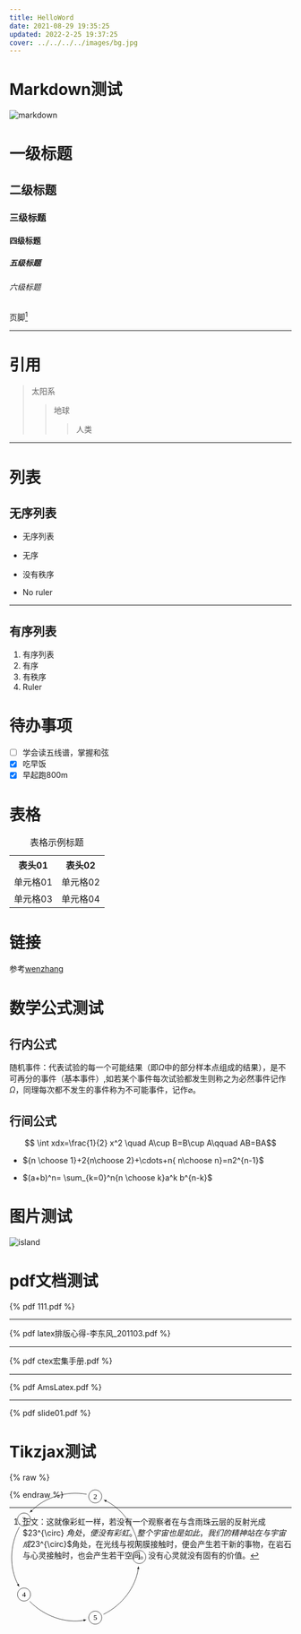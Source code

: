 ```yaml
---
title: HelloWord
date: 2021-08-29 19:35:25
updated: 2022-2-25 19:37:25
cover: ../../../../images/bg.jpg
---
```


# Markdown测试

![markdown](/images/Markdown-mark.svg)

# 一级标题

## 二级标题

### 三级标题

#### 四级标题

##### 五级标题

###### 六级标题

页脚[^1]

---

# 引用

> 太阳系
>
> > 地球
> >
> > > 人类

---

# 列表

## 无序列表

+ 无序列表

+ 无序

+ 没有秩序

+ No ruler

---

## 有序列表

1. 有序列表
2. 有序
3. 有秩序
4. Ruler

# 待办事项

- [ ] 学会读五线谱，掌握和弦
- [x] 吃早饭
- [x] 早起跑800m

# 表格


<table>     <caption>表格示例标题</caption>     <tr>         <th>表头01</th>         <th>表头02</th>     </tr>     <tr>         <td>单元格01</td>         <td>单元格02</td>     </tr>     <tr>         <td>单元格03</td>         <td>单元格04</td>     </tr> </table>

# 链接

参考[wenzhang][w3cschool]

[w3cschool]:https://www.w3cschool.cn/lme/t13p1sri.html

# 数学公式测试

## 行内公式

  随机事件：代表试验的每一个可能结果（即$\Omega$中的部分样本点组成的结果），是不可再分的事件（基本事件）,如若某个事件每次试验都发生则称之为必然事件记作$\Omega$，同理每次都不发生的事件称为不可能事件，记作$\varnothing$。

## 行间公式

$$ \int xdx=\frac{1}{2}  x^2 \quad A\cup B=B\cup A\qquad AB=BA$$

  * ${n \choose 1}+2{n\choose 2}+\cdots+n{ n\choose n}=n2^{n-1}$

* $(a+b)^n= \sum_{k=0}^n{n \choose k}a^k b^{n-k}$
  

# 图片测试

![island](https://images4.alphacoders.com/966/thumb-1920-966314.jpg)

# pdf文档测试

{% pdf 111.pdf %}

---

{% pdf latex排版心得-李东风_201103.pdf %}

---

{% pdf ctex宏集手册.pdf %}

---

{% pdf AmsLatex.pdf %}

---

{% pdf slide01.pdf %}

# Tikzjax测试

{% raw %}



<svg width="183.18626pt" height="180.24298pt" viewBox="-72 -72 183.18626 180.24298" style="overflow: visible; position: absolute;"><g transform="translate(16.61776733398437,17.851486206054684) scale(1,-1)"><g>
 <g stroke="rgb(0.0%,0.0%,0.0%)">
 <g fill="rgb(0.0%,0.0%,0.0%)">
 <g stroke-width="0.4pt">
 <g>
 <g>
 <path d=" M  94.0985 0.0 C  94.0985 4.82715 90.18541 8.74023 85.35826 8.74023 C  80.53111 8.74023 76.61803 4.82715 76.61803 0.0 C  76.61803 -4.82715 80.53111 -8.74023 85.35826 -8.74023 C  90.18541 -8.74023 94.0985 -4.82715 94.0985 0.0 Z M  85.35826 0.0  " style="fill:none"></path>
 <g>
 <g transform="matrix(1.0,0.0,0.0,1.0,82.85826,-3.22221)">
 <g stroke="rgb(0.0%,0.0%,0.0%)">
 <g fill="rgb(0.0%,0.0%,0.0%)">
 <g stroke="none" transform="scale(-1,1) translate(16.61776733398437,17.851486206054684) scale(-1,-1)"><text alignment-baseline="baseline" y="17.851486206054684" x="16.61776733398437" style="font-family: cmr10; font-size: 10;">1</text>
</g></g>
 </g>
 </g>
 </g>
 </g>
 <path d=" M  84.52728 11.87976 C  80.57831 39.97769 62.92084 64.28064 40.66388 75.13608  " style="fill:none"></path>
 <g>
 <g transform="matrix(-0.90152,0.43971,-0.43971,-0.90152,40.6639,75.13606)">
 <g>
 <path d=" M  3.59995 0.0 C  2.53328 0.2 0.79999 0.79999 -0.4 1.49997 L  -0.4 -1.49997 C  0.79999 -0.79999 2.53328 -0.2 3.59995 0.0  " style="stroke:none"></path>
 </g>
  </g>
 </g>
 <g>
 <path d=" M  35.11772 81.18126 C  35.11772 86.0084 31.20464 89.9215 26.37749 89.9215 C  21.55034 89.9215 17.63725 86.0084 17.63725 81.18126 C  17.63725 76.35411 21.55034 72.44102 26.37749 72.44102 C  31.20464 72.44102 35.11772 76.35411 35.11772 81.18126 Z M  26.37749 81.18126  " style="fill:none"></path>
 <g>
 <g transform="matrix(1.0,0.0,0.0,1.0,23.87749,77.95905)">
 <g stroke="rgb(0.0%,0.0%,0.0%)">
 <g fill="rgb(0.0%,0.0%,0.0%)">
 <g stroke="none" transform="scale(-1,1) translate(16.61776733398437,17.851486206054684) scale(-1,-1)"><text alignment-baseline="baseline" y="17.851486206054684" x="16.61776733398437" style="font-family: cmr10; font-size: 10;">2</text>
</g></g>
 </g>
 </g>
 </g>
 </g>
 <path d=" M  14.82204 84.0623 C  -13.12132 88.98932 -41.69176 79.70546 -58.89424 61.89156  " style="fill:none"></path>
 <g>
 <g transform="matrix(-0.69662,-0.72137,0.72137,-0.69662,-58.89423,61.89156)">
 <g>
 <path d=" M  3.59995 0.0 C  2.53328 0.2 0.79999 0.79999 -0.4 1.49997 L  -0.4 -1.49997 C  0.79999 -0.79999 2.53328 -0.2 3.59995 0.0  " style="stroke:none"></path>
 </g>
  </g>
 </g>
 <g>
 <path d=" M  -60.31639 50.1722 C  -60.31639 54.99934 -64.22948 58.91243 -69.05663 58.91243 C  -73.88377 58.91243 -77.79686 54.99934 -77.79686 50.1722 C  -77.79686 45.34505 -73.88377 41.43196 -69.05663 41.43196 C  -64.22948 41.43196 -60.31639 45.34505 -60.31639 50.1722 Z M  -69.05663 50.1722  " style="fill:none"></path>
 <g>
 <g transform="matrix(1.0,0.0,0.0,1.0,-71.55663,46.94998)">
 <g stroke="rgb(0.0%,0.0%,0.0%)">
 <g fill="rgb(0.0%,0.0%,0.0%)">
 <g stroke="none" transform="scale(-1,1) translate(16.61776733398437,17.851486206054684) scale(-1,-1)"><text alignment-baseline="baseline" y="17.851486206054684" x="16.61776733398437" style="font-family: cmr10; font-size: 10;">3</text>
</g></g>
 </g>
 </g>
 </g>
 </g>
 <path d=" M  -75.36705 40.07289 C  -88.68777 15.01994 -88.68777 -15.01994 -77.0583 -36.89207  " style="fill:none"></path>
 <g>
 <g transform="matrix(0.4698,-0.88358,0.88358,0.4698,-77.05832,-36.89207)">
 <g>
 <path d=" M  3.59995 0.0 C  2.53328 0.2 0.79999 0.79999 -0.4 1.49997 L  -0.4 -1.49997 C  0.79999 -0.79999 2.53328 -0.2 3.59995 0.0  " style="stroke:none"></path>
 </g>
  </g>
 </g>
 <g>
 <path d=" M  -60.31639 -50.1722 C  -60.31639 -45.34505 -64.22948 -41.43196 -69.05663 -41.43196 C  -73.88377 -41.43196 -77.79686 -45.34505 -77.79686 -50.1722 C  -77.79686 -54.99934 -73.88377 -58.91243 -69.05663 -58.91243 C  -64.22948 -58.91243 -60.31639 -54.99934 -60.31639 -50.1722 Z M  -69.05663 -50.1722  " style="fill:none"></path>
 <g>
 <g transform="matrix(1.0,0.0,0.0,1.0,-71.55663,-53.39441)">
 <g stroke="rgb(0.0%,0.0%,0.0%)">
 <g fill="rgb(0.0%,0.0%,0.0%)">
 <g stroke="none" transform="scale(-1,1) translate(16.61776733398437,17.851486206054684) scale(-1,-1)"><text alignment-baseline="baseline" y="17.851486206054684" x="16.61776733398437" style="font-family: cmr10; font-size: 10;">4</text>
</g></g>
 </g>
 </g>
 </g>
 </g>
 <path d=" M  -61.40204 -59.29465 C  -41.69176 -79.70546 -13.12132 -88.98932 11.27303 -84.688  " style="fill:none"></path>
 <g>
 <g transform="matrix(0.98586,0.17381,-0.17381,0.98586,11.27301,-84.68802)">
 <g>
 <path d=" M  3.59995 0.0 C  2.53328 0.2 0.79999 0.79999 -0.4 1.49997 L  -0.4 -1.49997 C  0.79999 -0.79999 2.53328 -0.2 3.59995 0.0  " style="stroke:none"></path>
 </g>
  </g>
 </g>
 <g>
 <path d=" M  35.11772 -81.18126 C  35.11772 -76.35411 31.20464 -72.44102 26.37749 -72.44102 C  21.55034 -72.44102 17.63725 -76.35411 17.63725 -81.18126 C  17.63725 -86.0084 21.55034 -89.9215 26.37749 -89.9215 C  31.20464 -89.9215 35.11772 -86.0084 35.11772 -81.18126 Z M  26.37749 -81.18126  " style="fill:none"></path>
 <g>
 <g transform="matrix(1.0,0.0,0.0,1.0,23.87749,-84.40347)">
 <g stroke="rgb(0.0%,0.0%,0.0%)">
 <g fill="rgb(0.0%,0.0%,0.0%)">
 <g stroke="none" transform="scale(-1,1) translate(16.61776733398437,17.851486206054684) scale(-1,-1)"><text alignment-baseline="baseline" y="17.851486206054684" x="16.61776733398437" style="font-family: cmr10; font-size: 10;">5</text>
</g></g>
 </g>
 </g>
 </g>
 </g>
 <path d=" M  37.41847 -76.71901 C  62.92084 -64.28064 80.57831 -39.97769 84.02626 -15.44493  " style="fill:none"></path>
 <g>
 <g transform="matrix(0.13918,0.99034,-0.99034,0.13918,84.02626,-15.44495)">
 <g>
 <path d=" M  3.59995 0.0 C  2.53328 0.2 0.79999 0.79999 -0.4 1.49997 L  -0.4 -1.49997 C  0.79999 -0.79999 2.53328 -0.2 3.59995 0.0  " style="stroke:none"></path>
 </g>
  </g>
 </g>
 </g>
 </g>
 </g>
 </g>
 </g>
 </g></svg>













{% endraw %}



[^1]:正文：这就像彩虹一样，若没有一个观察者在与含雨珠云层的反射光成 $23^{\circ} $角处，便没有彩虹。整个宇宙也是如此，我们的精神站在与宇宙成$23^{\circ}$角处，在光线与视网膜接触时，便会产生若干新的事物，在岩石与心灵接触时，也会产生若干空间。没有心灵就没有固有的价值。
